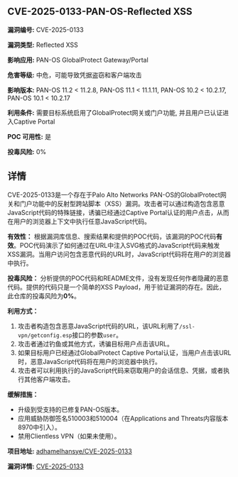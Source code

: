 ## CVE-2025-0133-PAN-OS-Reflected XSS

**漏洞编号:** CVE-2025-0133

**漏洞类型:** Reflected XSS

**影响应用:** PAN-OS GlobalProtect Gateway/Portal

**危害等级:** 中危，可能导致凭据盗窃和客户端攻击

**影响版本:** PAN-OS 11.2 < 11.2.8, PAN-OS 11.1 < 11.1.11, PAN-OS 10.2 < 10.2.17, PAN-OS 10.1 < 10.2.17

**利用条件:** 需要目标系统启用了GlobalProtect网关或门户功能, 并且用户已认证进入Captive Portal

**POC 可用性:** 是

**投毒风险:** 0%

## 详情

CVE-2025-0133是一个存在于Palo Alto Networks PAN-OS的GlobalProtect网关和门户功能中的反射型跨站脚本（XSS）漏洞。攻击者可以通过构造包含恶意JavaScript代码的特殊链接，诱骗已经通过Captive Portal认证的用户点击，从而在用户的浏览器上下文中执行任意JavaScript代码。

**有效性：**
根据漏洞库信息、搜索结果和提供的POC代码，该漏洞的POC代码**有效**。POC代码演示了如何通过在URL中注入SVG格式的JavaScript代码来触发XSS漏洞。当用户访问包含恶意代码的URL时，JavaScript代码将在用户的浏览器中执行。

**投毒风险：**
分析提供的POC代码和README文件，没有发现任何作者隐藏的恶意代码。提供的代码只是一个简单的XSS Payload，用于验证漏洞的存在。因此，此仓库的投毒风险为**0%**。

**利用方式：**
1.  攻击者构造包含恶意JavaScript代码的URL，该URL利用了`/ssl-vpn/getconfig.esp`接口的参数`user`。
2.  攻击者通过钓鱼或其他方式，诱骗目标用户点击该URL。
3.  如果目标用户已经通过GlobalProtect Captive Portal认证，当用户点击该URL时，恶意JavaScript代码将在用户的浏览器中执行。
4.  攻击者可以利用执行的JavaScript代码来窃取用户的会话信息、凭据，或者执行其他客户端攻击。

**缓解措施：**
*   升级到受支持的已修复PAN-OS版本。
*   应用威胁防御签名510003和510004（在Applications and Threats内容版本8970中引入）。
*   禁用Clientless VPN（如果未使用）。

**项目地址:** [adhamelhansye/CVE-2025-0133](https://github.com/adhamelhansye/CVE-2025-0133)

**漏洞详情:** [CVE-2025-0133](https://nvd.nist.gov/vuln/detail/CVE-2025-0133)